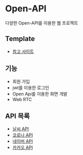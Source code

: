 # Open-API
다양한 Open-API를 이용한 웹 프로젝트

## Template
* [참고 사이트](https://coreui.io/vue/docs/getting-started/introduction.html)


## 기능
* 회원 가입
* jwt를 이용한 로그인
* Open Api를 이용한 화면 개발
* Web RTC

## API 목록 
* [날씨 API](https://www.data.go.kr/index.do)
* [코로나 API](https://github.com/dhlife09/Corona-19-API)
* [네이버 API](https://developers.naver.com/docs/serviceapi/search/movie/movie.md)
* [카카오 API](https://developers.kakao.com/docs/latest/ko/kakaologin/rest-api)
